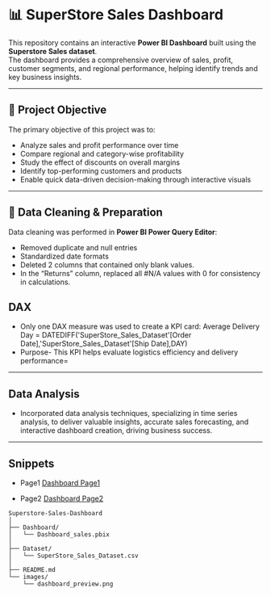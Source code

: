 # 📊 SuperStore Sales Dashboard

This repository contains an interactive **Power BI Dashboard** built using the **Superstore Sales dataset**.  
The dashboard provides a comprehensive overview of sales, profit, customer segments, and regional performance, helping identify trends and key business insights.

---

## 🧠 Project Objective

The primary objective of this project was to:
- Analyze sales and profit performance over time
- Compare regional and category-wise profitability
- Study the effect of discounts on overall margins
- Identify top-performing customers and products
- Enable quick data-driven decision-making through interactive visuals

---
## 🧹 Data Cleaning & Preparation

Data cleaning was performed in **Power BI Power Query Editor**:
- Removed duplicate and null entries
- Standardized date formats
- Deleted 2 columns that contained only blank values.
- In the “Returns” column, replaced all #N/A values with 0 for consistency in calculations.

## DAX

- Only one DAX measure was used to create a KPI card:
Average Delivery Day = DATEDIFF('SuperStore_Sales_Dataset'[Order Date],'SuperStore_Sales_Dataset'[Ship Date],DAY)
- Purpose- This KPI helps evaluate logistics efficiency and delivery performance=


---
## Data Analysis
- Incorporated data analysis
techniques, specializing in time
series analysis, to deliver valuable
insights, accurate sales forecasting,
and interactive dashboard
creation, driving business success.

---
## Snippets
- Page1
[Dashboard Page1](/Images/page_1.png)

- Page2
[Dashboard Page2](/Images/page_2.png)


```
Superstore-Sales-Dashboard
│
├── Dashboard/
│   └── Dashboard_sales.pbix
│
├── Dataset/
│   └── SuperStore_Sales_Dataset.csv
│
├── README.md
└── images/
    └── dashboard_preview.png

```
